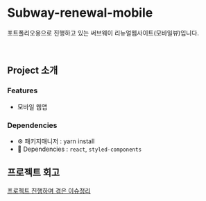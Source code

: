 # Subway-renewal-mobile

포트폴리오용으로 진행하고 있는 써브웨이 리뉴얼웹사이트(모바일뷰)입니다.

<br/>

## Project 소개

### Features
- 모바일 웹앱

### Dependencies
- ⚙ 패키지매니저 : yarn install <br/>
- 🔨 Dependencies : `react`, `styled-components`<br/>


## 프로젝트 회고
[프로젝트 진행하며 겪은 이슈정리](https://github.com/sukyoungshin/TIL/blob/main/Note/subway-renewal-mobile.md)
